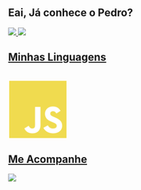 ## Eai, Já conhece o Pedro?

<div>
  <a href = "httpe://github.com/pedlusantiago">
    <img heigth="180cm" src="https://github-readme-stats.vercel.app/api?username=pedlusantiago&show_icons=true&bg_color=00000000&include_all_commits=true&count_private=true"/>
    <img height="180em" src="https://github-readme-stats-eight-theta.vercel.app/api/top-langs/?username=pedlusantiago&layout=compact&langs_count=8&bg_color=00000000"/>
</div>                           
                           
## Minhas  Linguagens
    
<div style="display: inline_block"><br>
  <img align="center" alt="Pedro-Js" height="120" width="120" src="https://raw.githubusercontent.com/devicons/devicon/master/icons/javascript/javascript-plain.svg">
</div>
    
## Me Acompanhe
    
<div>
      <a href="https://instagram.com/rafaballerini" target="_blank"><img src="https://img.shields.io/badge/-Instagram-%23E4405F?style=for-the-badge&logo=instagram&logoColor=white" target="_blank"></a>
</div>      
